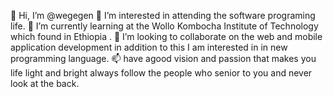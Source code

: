👋 Hi, I’m @wegegen
👀 I’m interested in attending the software programing life.
🌱 I’m currently learning at the Wollo Kombocha Institute of Technology which found in Ethiopia .
💞️ I’m looking to collaborate on the web and mobile application development in addition to this I am interested in in new programming language.
📫 have agood vision and passion that makes you life light and bright always follow the people who senior to you and never look at the back.
